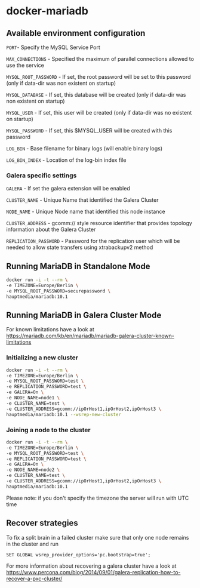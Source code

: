 # docker-mariadb

## Available environment configuration

`PORT`- Specify the MySQL Service Port

`MAX_CONNECTIONS` - Specified the maximum of parallel connections allowed to use the service

`MYSQL_ROOT_PASSWORD` - If set, the root password will be set to this password (only if data-dir was non existent on startup)

`MYSQL_DATABASE` - If set, this database will be created (only if data-dir was non existent on startup)

`MYSQL_USER` - If set, this user will be created (only if data-dir was no existent on startup)

`MYSQL_PASSWORD` - If set, this $MYSQL_USER will be created with this password

`LOG_BIN` - Base filename for binary logs (will enable binary logs)

`LOG_BIN_INDEX` - Location of the log-bin index file

### Galera specific settings

`GALERA` - If set the galera extension will be enabled

`CLUSTER_NAME` - Unique Name that identified the Galera Cluster

`NODE_NAME` - Unique Node name that identified this node instance

`CLUSTER_ADDRESS` - gcomm:// style resource identifier that provides topology information about the Galera Cluster

`REPLICATION_PASSWORD` - Password for the replication user which will be needed to allow state transfers using xtrabackupv2 method


## Running MariaDB in Standalone Mode

```bash
docker run -i -t --rm \
-e TIMEZONE=Europe/Berlin \
-e MYSQL_ROOT_PASSWORD=securepassword \
hauptmedia/mariadb:10.1
```
## Running MariaDB in Galera Cluster Mode

For known limitations have a look at https://mariadb.com/kb/en/mariadb/mariadb-galera-cluster-known-limitations


### Initializing a new cluster

```bash
docker run -i -t --rm \
-e TIMEZONE=Europe/Berlin \
-e MYSQL_ROOT_PASSWORD=test \
-e REPLICATION_PASSWORD=test \
-e GALERA=On \
-e NODE_NAME=node1 \
-e CLUSTER_NAME=test \
-e CLUSTER_ADDRESS=gcomm://ipOrHost1,ipOrHost2,ipOrHost3 \
hauptmedia/mariadb:10.1 --wsrep-new-cluster
```

### Joining a node to the cluster

```bash
docker run -i -t --rm \
-e TIMEZONE=Europe/Berlin \
-e MYSQL_ROOT_PASSWORD=test \
-e REPLICATION_PASSWORD=test \
-e GALERA=On \
-e NODE_NAME=node2 \
-e CLUSTER_NAME=test \
-e CLUSTER_ADDRESS=gcomm://ipOrHost1,ipOrHost2,ipOrHost3 \
hauptmedia/mariadb:10.1
```

Please note: if you don't specify the timezone the server will run with UTC time

## Recover strategies

To fix a split brain in a failed cluster make sure that only one node remains in the cluster and run

`SET GLOBAL wsrep_provider_options='pc.bootstrap=true';`

For more information about recovering a galera cluster have a look at https://www.percona.com/blog/2014/09/01/galera-replication-how-to-recover-a-pxc-cluster/
